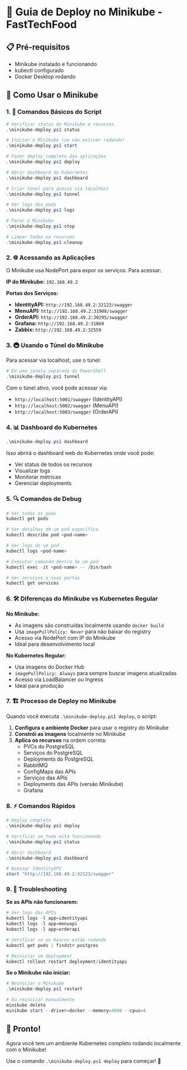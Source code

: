 # 🚀 Guia de Deploy no Minikube - FastTechFood

## 📋 Pré-requisitos
- Minikube instalado e funcionando
- kubectl configurado
- Docker Desktop rodando

## 🎯 Como Usar o Minikube

### 1. 🔧 Comandos Básicos do Script

```powershell
# Verificar status do Minikube e recursos
.\minikube-deploy.ps1 status

# Iniciar o Minikube (se não estiver rodando)
.\minikube-deploy.ps1 start

# Fazer deploy completo das aplicações
.\minikube-deploy.ps1 deploy

# Abrir dashboard do Kubernetes
.\minikube-deploy.ps1 dashboard

# Criar túnel para acesso via localhost
.\minikube-deploy.ps1 tunnel

# Ver logs dos pods
.\minikube-deploy.ps1 logs

# Parar o Minikube
.\minikube-deploy.ps1 stop

# Limpar todos os recursos
.\minikube-deploy.ps1 cleanup
```

### 2. 🌐 Acessando as Aplicações

O Minikube usa NodePort para expor os serviços. Para acessar:

**IP do Minikube:** `192.168.49.2`

**Portas dos Serviços:**
- **IdentityAPI:** `http://192.168.49.2:32123/swagger`
- **MenuAPI:** `http://192.168.49.2:31908/swagger`
- **OrderAPI:** `http://192.168.49.2:30295/swagger`
- **Grafana:** `http://192.168.49.2:31069`
- **Zabbix:** `http://192.168.49.2:32559`

### 3. 🚇 Usando o Túnel do Minikube

Para acessar via localhost, use o túnel:

```powershell
# Em uma janela separada do PowerShell
.\minikube-deploy.ps1 tunnel
```

Com o túnel ativo, você pode acessar via:
- `http://localhost:5001/swagger` (IdentityAPI)
- `http://localhost:5002/swagger` (MenuAPI) 
- `http://localhost:5003/swagger` (OrderAPI)

### 4. 📊 Dashboard do Kubernetes

```powershell
.\minikube-deploy.ps1 dashboard
```

Isso abrirá o dashboard web do Kubernetes onde você pode:
- Ver status de todos os recursos
- Visualizar logs
- Monitorar métricas
- Gerenciar deployments

### 5. 🔍 Comandos de Debug

```powershell
# Ver todos os pods
kubectl get pods

# Ver detalhes de um pod específico
kubectl describe pod <pod-name>

# Ver logs de um pod
kubectl logs <pod-name>

# Executar comando dentro de um pod
kubectl exec -it <pod-name> -- /bin/bash

# Ver serviços e suas portas
kubectl get services
```

### 6. 🛠️ Diferenças do Minikube vs Kubernetes Regular

**No Minikube:**
- As imagens são construídas localmente usando `docker build`
- Usa `imagePullPolicy: Never` para não baixar do registry
- Acesso via NodePort com IP do Minikube
- Ideal para desenvolvimento local

**No Kubernetes Regular:**
- Usa imagens do Docker Hub
- `imagePullPolicy: Always` para sempre buscar imagens atualizadas
- Acesso via LoadBalancer ou Ingress
- Ideal para produção

### 7. 🏗️ Processo de Deploy no Minikube

Quando você executa `.\minikube-deploy.ps1 deploy`, o script:

1. **Configura o ambiente Docker** para usar o registry do Minikube
2. **Constrói as imagens** localmente no Minikube
3. **Aplica os recursos** na ordem correta:
   - PVCs do PostgreSQL
   - Serviços do PostgreSQL  
   - Deployments do PostgreSQL
   - RabbitMQ
   - ConfigMaps das APIs
   - Serviços das APIs
   - Deployments das APIs (versão Minikube)
   - Grafana

### 8. ⚡ Comandos Rápidos

```powershell
# Deploy completo
.\minikube-deploy.ps1 deploy

# Verificar se tudo está funcionando
.\minikube-deploy.ps1 status

# Abrir dashboard
.\minikube-deploy.ps1 dashboard

# Acessar IdentityAPI
start "http://192.168.49.2:32123/swagger"
```

### 9. 🚨 Troubleshooting

**Se as APIs não funcionarem:**
```powershell
# Ver logs das APIs
kubectl logs -l app=identityapi
kubectl logs -l app=menuapi  
kubectl logs -l app=orderapi

# Verificar se os bancos estão rodando
kubectl get pods | findstr postgres

# Reiniciar um deployment
kubectl rollout restart deployment/identityapi
```

**Se o Minikube não iniciar:**
```powershell
# Reiniciar o Minikube
.\minikube-deploy.ps1 restart

# Ou reiniciar manualmente
minikube delete
minikube start --driver=docker --memory=4096 --cpus=4
```

## 🎉 Pronto!

Agora você tem um ambiente Kubernetes completo rodando localmente com o Minikube! 

Use o comando `.\minikube-deploy.ps1 deploy` para começar! 🚀
